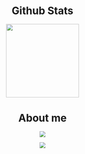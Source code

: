 <h1 align="center"> Github Stats </h1>
<p align="center">
  <a href="https://github.com/muskanrani/github-readme-stats">
    <img height="200px" src="https://github-readme-stats.vercel.app/api?username=luisfesantos&show_icons=true&theme=merko"/>
  </a>
<!--
  <a>
    <img height="200px" align="right" src="https://github-readme-stats.vercel.app/api/top-langs/?username=luisfesantos&layout=compact&theme=tokyonight"/>
  </a>
</p>
-->



<h1 align="center" https://capsule-render.vercel.app/api?text=capsule_render&animation=twinkling> About me </h1>
<p align="center">
  <img src="https://capsule-render.vercel.app/api?type=waving&color=gradient&height=80&section=main&width=100"/>
</p>

<p align="center">
  <img src="https://capsule-render.vercel.app/api?type=waving&color=gradient&height=80&section=footer&width=100"/>
</p>


<!--
**luisfesantos/luisfesantos** is a ✨ _special_ ✨ repository because its `README.md` (this file) appears on your GitHub profile.
